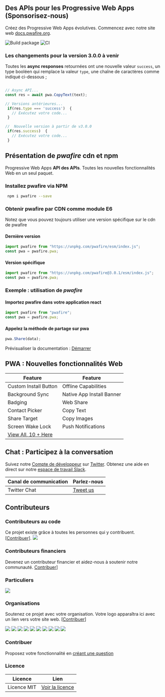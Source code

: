 ## Des APIs pour les Progressive Web Apps (Sponsorisez-nous)

Créez des Progressive Web Apps évolutives. Commencez avec notre site web [docs.pwafire.org](https://docs.pwafire.org/get-started).

<span>![Build package](https://github.com/pwafire/pwafire/workflows/Build%20package/badge.svg)</span> <span><img src="https://img.shields.io/npm/dm/pwafire" alt="CI" /></span>

### Les changements pour la version 3.0.0 à venir

Toutes les **async responses** retournées ont une nouvelle valeur `success`, un type booléen qui remplace la valeur `type`, une chaîne de caractères comme indiqué ci-dessous ;

```js

// Async API...
const res = await pwa.CopyText(text);

// Versions antérieures...
 if(res.type === 'success')  {
   // Exécutez votre code...
 }

//  Nouvelle version à partir de v3.0.0
 if(res.success)  {
   // Exécutez votre code...
 }

```

## Présentation de _pwafire_ cdn et npm

Progressive Web Apps **API des APIs**. Toutes les nouvelles fonctionnalités Web en un seul paquet.

### Installez pwafire via NPM

```bash
 npm i pwafire --save
```

### Obtenir pwafire par CDN comme module E6

Notez que vous pouvez toujours utiliser une version spécifique sur le cdn de pwafire

#### Dernière version

```js
import pwafire from "https://unpkg.com/pwafire/esm/index.js";
const pwa = pwafire.pwa;
```

#### Version spécifique

```js
import pwafire from "https://unpkg.com/pwafire@3.0.1/esm/index.js";
const pwa = pwafire.pwa;
```

### Exemple : utilisation de _pwafire_

#### Importez pwafire dans votre application react

```js
import pwafire from "pwafire";
const pwa = pwafire.pwa;
```

#### Appelez la méthode de partage sur pwa

```js
pwa.Share(data);
```

Prévisualiser la documentation : [Démarrer](https://docs.pwafire.org/get-started)

## PWA : Nouvelles fonctionnalités Web

| Feature                                                                                                | Feature                   |
| ------------------------------------------------------------------------------------------------------ | ------------------------- |
| Custom Install Button                                                                                  | Offline Capabilities      |
| Background Sync                                                                                        | Native App Install Banner |
| Badging                                                                                                | Web Share                 |
| Contact Picker                                                                                         | Copy Text                 |
| Share Target                                                                                           | Copy Images               |
| Screen Wake Lock                                                                                       | Push Notifications        |
| [View All, 10 + Here](https://github.com/pwafire/pwafire/tree/master/packages#install-pwafire-via-npm) |

## Chat : Participez à la conversation

Suivez notre [Compte de développeur](https://twitter.com/pwafire) sur [Twitter](https://twitter.com/pwafire). Obtenez une aide en direct sur notre [espace de travail Slack](https://join.slack.com/t/pwafire/shared_invite/enQtMjk1MjUzNDY5NDkyLWQzYTFhOTNjMTU2NzBjMTBhMjZkNDJkOTY0YzgxYWViNTI4YzgyZDUxNGIyYzlkM2RiZjc2NTAwMzRhMmZkZmI).

| Canal de communication |  Parlez-nous                              |
| --------------------- | --------------------------------------- |
| Twitter Chat          | [Tweet us](https://twitter.com/pwafire) |

## Contributeurs

### Contributeurs au code

Ce projet existe grâce à toutes les personnes qui y contribuent. [[Contribuer](CONTRIBUTING.md)].
<a href="https://github.com/pwafire/pwafire/graphs/contributors"><img src="https://opencollective.com/pwafire/contributors.svg?width=890&button=false" /></a>

### Contributeurs financiers

Devenez un contributeur financier et aidez-nous à soutenir notre communauté. [Contribuer](https://opencollective.com/pwafire/contribute)]

### Particuliers

<a href="https://opencollective.com/pwafire"><img src="https://opencollective.com/pwafire/individuals.svg?width=890"></a>

### Organisations

Soutenez ce projet avec votre organisation. Votre logo apparaîtra ici avec un lien vers votre site web. [[Contribuer](https://opencollective.com/pwafire/contribute)]

<a href="https://opencollective.com/pwafire/organization/0/website"><img src="https://opencollective.com/pwafire/organization/0/avatar.svg"></a>
<a href="https://opencollective.com/pwafire/organization/1/website"><img src="https://opencollective.com/pwafire/organization/1/avatar.svg"></a>
<a href="https://opencollective.com/pwafire/organization/2/website"><img src="https://opencollective.com/pwafire/organization/2/avatar.svg"></a>
<a href="https://opencollective.com/pwafire/organization/3/website"><img src="https://opencollective.com/pwafire/organization/3/avatar.svg"></a>
<a href="https://opencollective.com/pwafire/organization/4/website"><img src="https://opencollective.com/pwafire/organization/4/avatar.svg"></a>
<a href="https://opencollective.com/pwafire/organization/5/website"><img src="https://opencollective.com/pwafire/organization/5/avatar.svg"></a>
<a href="https://opencollective.com/pwafire/organization/6/website"><img src="https://opencollective.com/pwafire/organization/6/avatar.svg"></a>
<a href="https://opencollective.com/pwafire/organization/7/website"><img src="https://opencollective.com/pwafire/organization/7/avatar.svg"></a>
<a href="https://opencollective.com/pwafire/organization/8/website"><img src="https://opencollective.com/pwafire/organization/8/avatar.svg"></a>
<a href="https://opencollective.com/pwafire/organization/9/website"><img src="https://opencollective.com/pwafire/organization/9/avatar.svg"></a>

### Contribuer

Proposez votre fonctionnalité en [créant une question](https://github.com/pwafire/pwafire/issues/new)

### Licence

| Licence     | Lien                                                                           |
| ----------- | ------------------------------------------------------------------------------ |
| Licence MIT | [Voir la licence](https://github.com/pwafire/pwafire/blob/master/.github/LICENSE) |
